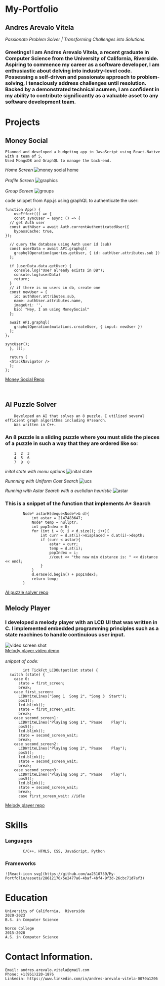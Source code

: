 # My-Portfolio
## Andres Arevalo Vitela
*Passionate Problem Solver | Transforming Challenges into Solutions.*
### Greetings! I am Andres Arevalo Vitela, a recent graduate in Computer Science from the University of California, Riverside. Aspiring to commence my career as a software developer, I am enthusiastic about delving into industry-level code. Possessing a self-driven and passionate approach to problem-solving, I tenaciously address challenges until resolution. Backed by a demonstrated technical acumen, I am confident in my ability to contribute significantly as a valuable asset to any software development team.
# Projects
## Money Social
    Planned and developed a budgeting app in JavaScript using React-Native with a team of 5.
    Used MongoDB and GraphQL to manage the back-end.
*Home Screen*
![money social home](https://github.com/aa2510759/My-Portfolio/assets/28612170/1813ec83-40ee-423e-bd1e-00c6e5b65da9)
<br/>
<br/>
*Profile Screen*
![graphics](https://github.com/aa2510759/My-Portfolio/assets/28612170/ad65e272-f17d-4def-a1cd-a60a697e4724)
<br/>
<br/>
*Group Screen*
![groups](https://github.com/aa2510759/My-Portfolio/assets/28612170/4bd60415-6191-4ea4-b75d-089d2575c27c)
<br/>

code snippet from App.js using graphQL to authenticate the user: 
    
    function App() {
        useEffect(() => {
        const syncUser = async () => {
      // get Auth user
      const authUser = await Auth.currentAuthenticatedUser({
        bypassCache: true,
    });

      // query the database using Auth user id (sub)
      const userData = await API.graphql(
        graphqlOperation(queries.getUser, { id: authUser.attributes.sub })
      );

      if (userData.data.getUser) {
        console.log("User already exists in DB");
        console.log(userData)
        return;
      }
      // if there is no users in db, create one
      const newUser = {
        id: authUser.attributes.sub,
        name: authUser.attributes.name,
        imageUri: '',
        bio: "Hey, I am using MoneySocial"
      };

      await API.graphql(
        graphqlOperation(mutations.createUser, { input: newUser })
      );
    };

    syncUser();
      }, []);

      return (
      <StackNavigator />
      );
    };

[Money Social Repo](https://github.com/lojason71/cs180-project/tree/main/moneysocial)

<br/>

## AI Puzzle Solver
        Developed an AI that solves an 8 puzzle. I utilized several efficient graph algorithms including A*search.
        Was written in C++. 
        
### An 8 puzzle is a sliding puzzle where you must slide the pieces of a puzzle in such a way that they are ordered like so:
        1  2  3
        4  5  6 
        7  8  0

*inital state with menu options*
![inital state](https://github.com/aa2510759/My-Portfolio/assets/28612170/d7ca0d44-6f30-4d11-8424-7e4fcb4820da)

*Runnning with Uniform Cost Search*
![ucs ](https://github.com/aa2510759/My-Portfolio/assets/28612170/9ab76cca-33bf-4ca9-ad3f-58ce83787925)


*Running with Astar Search with a euclidian heuristic*
![astar ](https://github.com/aa2510759/My-Portfolio/assets/28612170/a0cfee3f-aa01-49c1-b374-410d3368b3a2)



### This is a snippet of the function that implements A* Search

            Node* astarH(deque<Node*>& d){
            	int astar = 2147483647;
            	Node* temp = nullptr;
            	int popIndex = 0;
            	for (int i = 0; i < d.size(); i++){
            		int curr = d.at(i)->misplaced + d.at(i)->depth;
            		if (curr < astar){
            			astar = curr;
            			temp = d.at(i);
            			popIndex = i;
            			//cout << "the new min distance is: " << distance << endl;
            		}
            	}
            	d.erase(d.begin() + popIndex);
            	return temp;
            }
[AI puzzle solver repo](https://github.com/aa2510759/cs170/blob/main/main.cpp)

## Melody Player

### I developed a melody player with an LCD UI that was written in C. I implemented embedded programming principles such as a state machines to handle continuious user input.
![video screen shot](https://github.com/aa2510759/My-Portfolio/assets/28612170/5a1811f0-de63-41ec-a70e-eabdbe067025)
<br/>
[Melody player video demo](https://www.youtube.com/watch?v=A4fi2tVMfPc)
<br/>
<br/>
*snippet of code:*

            int TickFct_LCDOutput(int state) {
      switch (state) {
        case 0:
          state = first_screen;
          break;
        case first_screen:
          LCDWriteLines("Song 1  Song 2", "Song 3  Start");
          pos1();
          lcd.blink();
          state = first_screen_wait;
          break;
        case second_screen1:
          LCDWriteLines("Playing Song 1", "Pause    Play");
          pos5();
          lcd.blink();
          state = second_screen_wait;
          break;
        case second_screen2:
          LCDWriteLines("Playing Song 2", "Pause    Play");
          pos5();
          lcd.blink();
          state = second_screen_wait;
          break;
        case second_screen3:
          LCDWriteLines("Playing Song 3", "Pause    Play");
          pos5();
          lcd.blink();
          state = second_screen_wait;
          break;
          case first_screen_wait: //idle
[Melody player repo](https://github.com/aa2510759/embedded_systems)
<brk/>
# Skills

### Languages
            C/C++, HTML5, CSS, JavaScript, Python
### Frameworks
    ![React-icon svg](https://github.com/aa2510759/My-Portfolio/assets/28612170/5e2477a6-4baf-4bf4-9f3d-26cbc71d7af3)

# Education
    University of California,  Riverside 
    2020-2023 
    B.S. in Computer Science
<brk/>

    Norco College                                
    2015-2020    
    A.S. in Computer Science

# Contact Information.
    Email: andres.arevalo.vitela@gmail.com
    Phone: +1(951)220-1876
    Linkedin: https://www.linkedin.com/in/andres-arevalo-vitela-0070a1206


